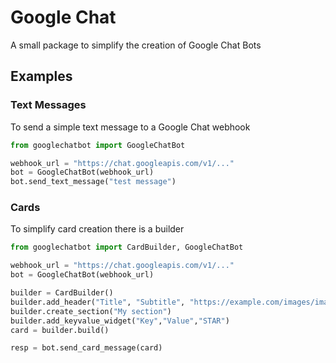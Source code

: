 # Google Chat
A small package to simplify the creation of Google Chat Bots

## Examples
### Text Messages
To send a simple text message to a Google Chat webhook
```python
from googlechatbot import GoogleChatBot

webhook_url = "https://chat.googleapis.com/v1/..."
bot = GoogleChatBot(webhook_url)
bot.send_text_message("test message")
```
### Cards
To simplify card creation there is a builder
```python
from googlechatbot import CardBuilder, GoogleChatBot

webhook_url = "https://chat.googleapis.com/v1/..."
bot = GoogleChatBot(webhook_url)

builder = CardBuilder()
builder.add_header("Title", "Subtitle", "https://example.com/images/image.png")
builder.create_section("My section")
builder.add_keyvalue_widget("Key","Value","STAR")
card = builder.build()

resp = bot.send_card_message(card)
```